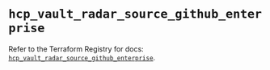 # `hcp_vault_radar_source_github_enterprise`

Refer to the Terraform Registry for docs: [`hcp_vault_radar_source_github_enterprise`](https://registry.terraform.io/providers/hashicorp/hcp/0.110.0/docs/resources/vault_radar_source_github_enterprise).

